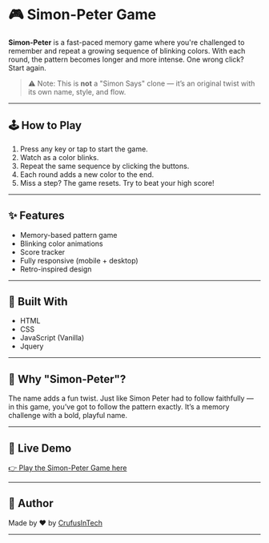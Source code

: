 # 🎮 Simon-Peter Game

**Simon-Peter** is a fast-paced memory game where you're challenged to remember and repeat a growing sequence of blinking colors. With each round, the pattern becomes longer and more intense. One wrong click? Start again.

> ⚠️ Note: This is **not** a "Simon Says" clone — it’s an original twist with its own name, style, and flow.

---

## 🕹️ How to Play

1. Press any key or tap to start the game.
2. Watch as a color blinks.
3. Repeat the same sequence by clicking the buttons.
4. Each round adds a new color to the end.
5. Miss a step? The game resets. Try to beat your high score!

---

## ✨ Features

- Memory-based pattern game  
- Blinking color animations  
- Score tracker  
- Fully responsive (mobile + desktop)  
- Retro-inspired design
  
---

## 🚀 Built With

- HTML  
- CSS  
- JavaScript (Vanilla)
- Jquery

---

## 🎯 Why "Simon-Peter"?

The name adds a fun twist. Just like Simon Peter had to follow faithfully — in this game, you’ve got to follow the pattern exactly. It’s a memory challenge with a bold, playful name.

---

## 🔗 Live Demo

[👉 Play the Simon-Peter Game here](https://simon-peter-game.vercel.app)  

---

## 🙌 Author

Made by ❤️ by [CrufusInTech](https://github.com/CrufusInTech)

---

